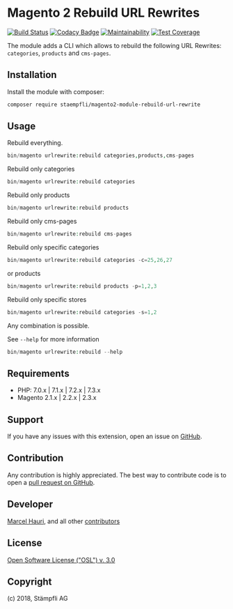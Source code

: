 # Magento 2 Rebuild URL Rewrites

[![Build Status](https://travis-ci.org/staempfli/magento2-module-rebuild-url-rewrite.svg?branch=develop)](https://travis-ci.org/staempfli/magento2-module-rebuild-url-rewrite)
[![Codacy Badge](https://api.codacy.com/project/badge/Grade/b52dfcea9619437d8ae46e311b038c9a)](https://www.codacy.com/app/Staempfli/magento2-module-rebuild-url-rewrite?utm_source=github.com&amp;utm_medium=referral&amp;utm_content=staempfli/magento2-module-rebuild-url-rewrite&amp;utm_campaign=Badge_Grade)
[![Maintainability](https://api.codeclimate.com/v1/badges/9171761a16613b73ba35/maintainability)](https://codeclimate.com/github/staempfli/magento2-module-rebuild-url-rewrite/maintainability)
[![Test Coverage](https://api.codeclimate.com/v1/badges/9171761a16613b73ba35/test_coverage)](https://codeclimate.com/github/staempfli/magento2-module-rebuild-url-rewrite/test_coverage)

The module adds a CLI which allows to rebuild the following URL Rewrites: `categories`, `products` and `cms-pages`.  
 
## Installation  
  
Install the module with composer:  
  
```sh  
composer require staempfli/magento2-module-rebuild-url-rewrite  
```  

## Usage

Rebuild everything.

```php  
bin/magento urlrewrite:rebuild categories,products,cms-pages  
```

Rebuild only categories

```php  
bin/magento urlrewrite:rebuild categories  
```

Rebuild only products

```php  
bin/magento urlrewrite:rebuild products  
```  

Rebuild only cms-pages

```php  
bin/magento urlrewrite:rebuild cms-pages  
``` 

Rebuild only specific categories

```php  
bin/magento urlrewrite:rebuild categories -c=25,26,27  
```

 or products

```php  
bin/magento urlrewrite:rebuild products -p=1,2,3  
```  

Rebuild only specific stores

```php  
bin/magento urlrewrite:rebuild categories -s=1,2  
```

Any combination is possible.

See `--help` for more information

```php  
bin/magento urlrewrite:rebuild --help  
```
  
## Requirements  
  
- PHP: 7.0.x | 7.1.x | 7.2.x | 7.3.x
- Magento 2.1.x | 2.2.x | 2.3.x
  
Support  
-------  
If you have any issues with this extension, open an issue on [GitHub](https://github.com/staempfli/magento2-module-rebuild-url-rewrite/issues).  
  
Contribution  
------------  
Any contribution is highly appreciated. The best way to contribute code is to open a [pull request on GitHub](https://help.github.com/articles/using-pull-requests).  
  
Developer  
---------  
[Marcel Hauri](https://github.com/mhauri), and all other [contributors](https://github.com/staempfli/magento2-module-rebuild-url-rewrite/contributors)  
  
License  
-------  
[Open Software License ("OSL") v. 3.0](https://opensource.org/licenses/OSL-3.0)  
  
Copyright  
---------  
(c) 2018, Stämpfli AG